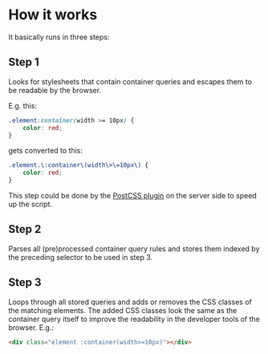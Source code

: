 # How it works

It basically runs in three steps:

## Step 1

Looks for stylesheets that contain container queries and escapes them to be readable by the browser.

E.g. this:

```css
.element:container(width >= 10px) {
	color: red;
}
```

gets converted to this:

```css
.element.\:container\(width\>\=10px\) {
	color: red;
}
```

This step could be done by the [PostCSS plugin](postcss.md) on the server side to speed up the script.

## Step 2

Parses all (pre)processed container query rules and stores them indexed by the preceding selector to be used in step 3.

## Step 3

Loops through all stored queries and adds or removes the CSS classes of the matching elements. The added CSS classes look the same as the container query itself to improve the readability in the developer tools of the browser. E.g.:

```html
<div class="element :container(width>=10px)"></div>
```
